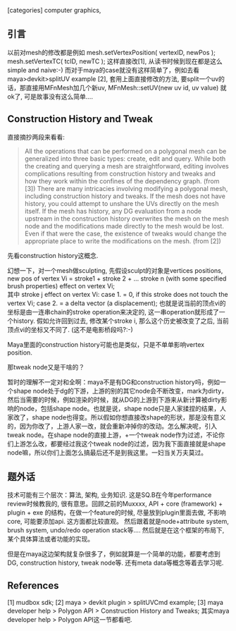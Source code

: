 
[categories] computer graphics, 

引言
---- 
以前对mesh的修改都是例如
mesh.setVertexPosition( vertexID, newPos ); 
mesh.setVertexTC( tcID, newTC ); 
这样直接改[1], 从读书时候到现在都是这么simple and naive:-) 而对于maya的case就没有这样简单了，例如去看maya>devkit>splitUV example [2],  套用上面直接修改的方法, 要split一个uv的话，那直接用MFnMesh加几个新uv, MFnMesh::setUV(new uv id, uv value) 就ok了, 可是故事没有这么简单.... 


Construction History and Tweak 
---- 
直接摘抄两段来看看:
> All the operations that can be performed on a polygonal mesh can be generalized into three basic types: create, edit and query. While both the creating and querying a mesh are straightforward, editing involves complications resulting from construction history and tweaks and how they work within the confines of the dependency graph. (from [3])
> There are many intricacies involving modifying a polygonal mesh, including construction history and tweaks. If the mesh does not have history, you could attempt to unshare the UVs directly on the mesh itself. If the mesh has history, any DG evaluation from a node upstream in the construction history overwrites the mesh on the mesh node and the modifications made directly to the mesh would be lost. Even if that were the case, the existence of tweaks would change the appropriate place to write the modifications on the mesh. (from [2])

先看construction history这概念. 

幻想一下，对一个mesh做sculpting, 先假设sculpt的对象是vertices positions, 
new pos  of vertex Vi = stroke1 + stroke 2 + ... stroke n (with some specified brush properties) effect on vertex Vi;   
其中 stroke j effect on vertex Vi: 
case 1. = 0, if this stroke does not touch the vertex Vi; 
case 2. = a delta vector (a displacement); 
也就是说当前的顶点vi的坐标是由一连串chain的stroke operation来决定的, 这一串operation就形成了一个history. 假如允许回到过去, 修改某个stroke i, 那么这个历史被改变了之后, 当前顶点vi的坐标又不同了. (这不是电影桥段吗?:-)

Maya里面的construction history可能也是类似，只是不单单影响vertex position.
                                                                                                         
                                                                                                           
那tweak node又是干啥的？

暂时的理解不一定对和全啊：maya不是有DG和construction history吗，例如一个shape node处于dg的下游，上游的别的其它node会不断改变，mark为dirty，然后当需要的时候，例如渲染的时候，就从DG的上游到下游来从新计算被dirty影响的node，包括shape node。也就是说，shape node只是人家揉捏的结果，人家改了，shape node也得变。所以假如你想直接改shape的形状，那是没有意义的，因为你改了，上游人家一改，就会重新冲掉你的改动。怎么解决呢，引入tweak node。在shape node的直接上游，+一个tweak node作为过滤，不论你们上游怎么改，都要经过我这个tweak node的过滤，因为我下面直接就是shape node嘛，所以你们上面怎么搞最后还不是到我这里。一妇当关万夫莫过。



题外话 
---- 
技术可能有三个层次：算法, 架构, 业务知识. 这是SQ.B在今年performance review时候教我的, 很有意思。回顾之前的Muxxxx, 
API  + core (framework) + plugin  + exe 
的结构，在做一个feature的时候,  尽量放到plugin里面去做, 不影响core, 可能要添加api. 这方面都比较直观。
然后跟着就是node+attribute system, brush system, undo/redo operation stack等....
然后就是在这个框架的布局下, 某个具体算法或者功能的实现。

但是在maya这边架构就复杂很多了，例如就算是一个简单的功能，都要考虑到DG, construction history, tweak node等. 还有meta data等概念等着去学习呢. 


References
---- 
[1] mudbox sdk;
[2] maya > devkit plugin > splitUVCmd example; 
[3] maya developer help > Polygon API > Construction History and Tweaks; 其实maya developer help > Polygon API这一节都看吧.
